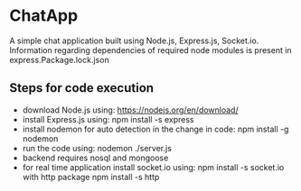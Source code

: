 # ChatApp
A simple chat application built using Node.js, Express.js, Socket.io. Information regarding dependencies of required node modules is present in express.Package.lock.json


## Steps for code execution
- download Node.js using: https://nodejs.org/en/download/
- install Express.js using: npm install -s express
- install nodemon for auto detection in the change in code: npm install -g nodemon
- run the code using: nodemon ./server.js
- backend requires nosql and mongoose
- for real time application install socket.io using: npm install -s socket.io   with http package npm install -s http 




